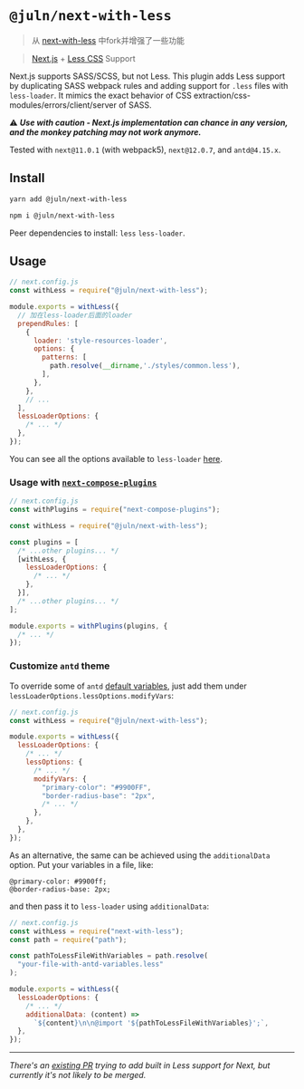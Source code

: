 # `@juln/next-with-less`

> 从 [next-with-less](https://github.com/elado/next-with-less) 中fork并增强了一些功能

> [Next.js](https://nextjs.org/) + [Less CSS](https://lesscss.org/) Support

Next.js supports SASS/SCSS, but not Less. This plugin adds Less support by duplicating SASS webpack rules and adding support for `.less` files with `less-loader`.
It mimics the exact behavior of CSS extraction/css-modules/errors/client/server of SASS.

⚠️ _**Use with caution - Next.js implementation can chance in any version, and the monkey patching may not work anymore.**_

Tested with `next@11.0.1` (with webpack5), `next@12.0.7`, and `antd@4.15.x`.

## Install

```sh
yarn add @juln/next-with-less

npm i @juln/next-with-less
```

Peer dependencies to install: `less` `less-loader`.

## Usage

```js
// next.config.js
const withLess = require("@juln/next-with-less");

module.exports = withLess({
  // 加在less-loader后面的loader
  prependRules: [
    {
      loader: 'style-resources-loader',
      options: {
        patterns: [
          path.resolve(__dirname,'./styles/common.less'),
        ],
      },
    },
    // ...
  ],
  lessLoaderOptions: {
    /* ... */
  },
});
```

You can see all the options available to `less-loader` [here](https://webpack.js.org/loaders/less-loader/#options).

### Usage with [`next-compose-plugins`](https://github.com/cyrilwanner/next-compose-plugins)

```js
// next.config.js
const withPlugins = require("next-compose-plugins");

const withLess = require("@juln/next-with-less");

const plugins = [
  /* ...other plugins... */
  [withLess, {
    lessLoaderOptions: {
      /* ... */
    },
  }],
  /* ...other plugins... */
];

module.exports = withPlugins(plugins, {
  /* ... */
});
```

### Customize `antd` theme

To override some of `antd` [default variables](https://ant.design/docs/react/customize-theme), just add them under `lessLoaderOptions.lessOptions.modifyVars`:

```js
// next.config.js
const withLess = require("@juln/next-with-less");

module.exports = withLess({
  lessLoaderOptions: {
    /* ... */
    lessOptions: {
      /* ... */
      modifyVars: {
        "primary-color": "#9900FF",
        "border-radius-base": "2px",
        /* ... */
      },
    },
  },
});
```

As an alternative, the same can be achieved using the `additionalData` option.
Put your variables in a file, like:

```less
@primary-color: #9900ff;
@border-radius-base: 2px;
```

and then pass it to `less-loader` using `additionalData`:

```js
// next.config.js
const withLess = require("next-with-less");
const path = require("path");

const pathToLessFileWithVariables = path.resolve(
  "your-file-with-antd-variables.less"
);

module.exports = withLess({
  lessLoaderOptions: {
    /* ... */
    additionalData: (content) =>
      `${content}\n\n@import '${pathToLessFileWithVariables}';`,
  },
});
```

---

*There's an [existing PR](https://github.com/vercel/next.js/pull/23185) trying to add built in Less support for Next, but currently it's not likely to be merged.*
